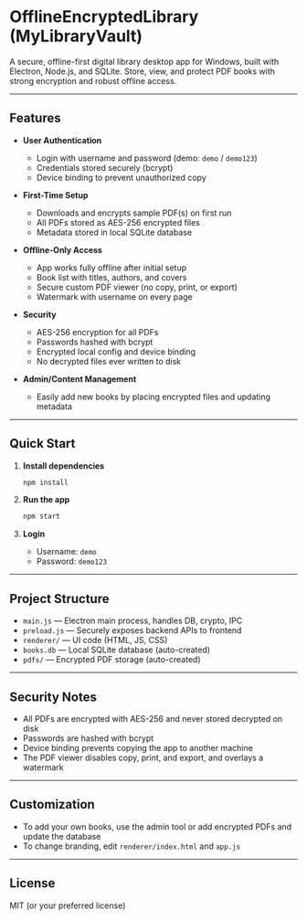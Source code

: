 # OfflineEncryptedLibrary (MyLibraryVault)

A secure, offline-first digital library desktop app for Windows, built with Electron, Node.js, and SQLite. Store, view, and protect PDF books with strong encryption and robust offline access.

---

## Features

- **User Authentication**
  - Login with username and password (demo: `demo` / `demo123`)
  - Credentials stored securely (bcrypt)
  - Device binding to prevent unauthorized copy

- **First-Time Setup**
  - Downloads and encrypts sample PDF(s) on first run
  - All PDFs stored as AES-256 encrypted files
  - Metadata stored in local SQLite database

- **Offline-Only Access**
  - App works fully offline after initial setup
  - Book list with titles, authors, and covers
  - Secure custom PDF viewer (no copy, print, or export)
  - Watermark with username on every page

- **Security**
  - AES-256 encryption for all PDFs
  - Passwords hashed with bcrypt
  - Encrypted local config and device binding
  - No decrypted files ever written to disk

- **Admin/Content Management**
  - Easily add new books by placing encrypted files and updating metadata

---

## Quick Start

1. **Install dependencies**
   ```sh
   npm install
   ```

2. **Run the app**
   ```sh
   npm start
   ```

3. **Login**
   - Username: `demo`
   - Password: `demo123`

---

## Project Structure

- `main.js` — Electron main process, handles DB, crypto, IPC
- `preload.js` — Securely exposes backend APIs to frontend
- `renderer/` — UI code (HTML, JS, CSS)
- `books.db` — Local SQLite database (auto-created)
- `pdfs/` — Encrypted PDF storage (auto-created)

---

## Security Notes
- All PDFs are encrypted with AES-256 and never stored decrypted on disk
- Passwords are hashed with bcrypt
- Device binding prevents copying the app to another machine
- The PDF viewer disables copy, print, and export, and overlays a watermark

---

## Customization
- To add your own books, use the admin tool or add encrypted PDFs and update the database
- To change branding, edit `renderer/index.html` and `app.js`

---

## License
MIT (or your preferred license) 